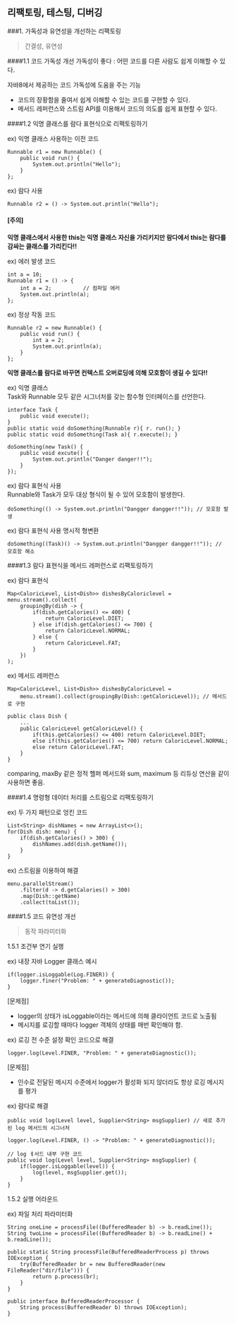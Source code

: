 ## 리팩토링, 테스팅, 디버깅

###1. 가독성과 유연성을 개선하는 리팩토링
> 간결성, 유연성

####1.1 코드 가독성 개선
가독성이 좋다 : 어떤 코드를 다른 사람도 쉽게 이해할 수 있다.

자바8에서 제공하는 코드 가독성에 도움을 주는 기능
* 코드의 장황함을 줄여서 쉽게 이해할 수 있는 코드를 구현할 수 있다.
* 메서드 레퍼런스와 스트림 API를 이용해서 코드의 의도를 쉽게 표현할 수 있다.

####1.2 익명 클래스를 람다 표현식으로 리팩토링하기

ex) 익명 클래스 사용하는 이전 코드
```aidl
Runnable r1 = new Runnable() {
    public void run() {
        System.out.println("Hello");
    }
};
```

ex) 람다 사용
```aidl
Runnable r2 = () -> System.out.println("Hello");
```

#### [주의]

**익명 클래스에서 사용한 this는 익명 클래스 자신을 가리키지만 람다에서 this는 람다를 감싸는 클래스를 가리킨다!!**

ex) 에러 발생 코드
```aidl
int a = 10;
Runnable r1 = () -> {
    int a = 2;          // 컴파일 에러
    System.out.println(a);
};
```

ex) 정상 작동 코드
```
Runnable r2 = new Runnable() {
    public void run() {
        int a = 2;
        System.out.println(a);
    }
};
```

**익명 클래스를 람다로 바꾸면 컨텍스트 오버로딩에 의해 모호함이 생길 수 있다!!**

ex) 익명 클래스 <br/>
Task와 Runnable 모두 같은 시그너처를 갖는 함수형 인터페이스를 선언한다.
```aidl
interface Task {
    public void execute();
}
public static void doSomething(Runnable r){ r. run(); }
public static void doSomething(Task a){ r.execute(); }

doSomething(new Task() {
    public void excute() {
        System.out.println("Danger danger!!");
    }
});
```

ex) 람다 표현식 사용 <br/>
Runnable와 Task가 모두 대상 형식이 될 수 있어 모호함이 발생한다.
```aidl
doSomething(() -> System.out.println("Dangger dangger!!")); // 모호함 발생
```

ex) 람다 표현식 사용 명시적 형변환
```aidl
doSomething((Task)() -> System.out.println("Dangger dangger!!")); // 모호함 해소
```

####1.3 람다 표현식을 메서드 레퍼런스로 리팩토링하기

ex) 람다 표현식
```aidl
Map<CaloricLevel, List<Dish>> dishesByCaloriclevel = menu.stream().collect(
    groupingBy(dish -> {
        if(dish.getCalories() <= 400) {
            return CaloricLevel.DIET;
        } else if(dish.getCalories() <= 700) {
            return CaloricLevel.NORMAL;
        } else {
            return CaloricLevel.FAT;
        }
    })
);
```

ex) 메서드 레퍼런스
```aidl
Map<CaloricLevel, List<Dish>> dishesByCaloricLevel =    
    menu.stream().collect(groupingBy(Dish::getCaloricLevel)); // 메서드로 구현
    
public class Dish {
    ...
    public CaloricLevel getCaloricLevel() {
        if(this.getCalories() <= 400) return CaloricLevel.DIET;
        else if(this.getCalories() <= 700) return CaloricLevel.NORMAL;
        else return CaloricLevel.FAT;
    }
}
```
comparing, maxBy 같은 정적 헬퍼 메서드와 sum, maximum 등 리듀싱 연산을 같이 사용하면 좋음.

####1.4 명령형 데이터 처리를 스트림으로 리팩토링하기

ex) 두 가지 패턴으로 엉킨 코드
```aidl
List<String> dishNames = new ArrayList<>();
for(Dish dish: menu) {
    if(dish.getCalories() > 300) {
        dishNames.add(dish.getName());
    }
}
```
ex) 스트림을 이용하여 해결
```aidl
menu.parallelStream()   
    .filter(d -> d.getCalories() > 300)
    .map(Dish::getName)
    .collect(toList());
```

####1.5 코드 유연성 개선
> 동작 파라미터화

1.5.1 조건부 연기 실행

ex) 내장 자바 Logger 클래스 예시
```aidl
if(logger.isLoggable(Log.FINER)) {    
    logger.finer("Problem: " + generateDiagnostic());
}
```

[문제점]
* logger의 상태가 isLoggable이라는 메서드에 의해 클라이언트 코드로 노출됨
* 메시지를 로깅할 때마다 logger 객체의 상태를 매번 확인해야 함.

ex) 로깅 전 수준 설정 확인 코드으로 해결
```aidl
logger.log(Level.FINER, "Problem: " + generateDiagnostic());
```

[문제점]
* 인수로 전달된 메시지 수준에서 logger가 활성화 되지 않더라도 항상 로깅 메시지를 평가

ex) 람다로 해결 
```aidl
public void log(Level level, Supplier<String> msgSupplier) // 새로 추가된 log 메서드의 시그너처

logger.log(Level.FINER, () -> "Problem: " + generateDiagnostic());

// log ㅔ서드 내부 구현 코드
public void log(Level level, Supplier<String> msgSupplier) {
    if(logger.isLoggable(level)) {
        log(level, msgSupplier.get());
    }
}
```

1.5.2 실행 어라운드

ex) 파일 처리 파라미터화
```aidl
String oneLine = processFile((BufferedReader b) -> b.readLine());
String twoLine = processFile((BufferedReader b) -> b.readLine() + b.readLine());

public static String processFile(BufferedReaderProcess p) throws IOException {
    try(BufferedReader br = new BufferedReader(new FileReader("dir/file"))) {
        return p.process(br);
    }
}

public interface BufferedReaderProcessor {
    String process(BufferedReader b) throws IOException);
}
```